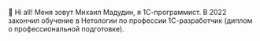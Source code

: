 👋 Hi all!
Меня зовут Михаил Мадудин, я 1С-программист.
В 2022 закончил обучение в Нетологии по профессии 1С-разработчик (диплом о профессиональной подготовке).
